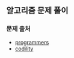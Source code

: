 ## 알고리즘 문제 풀이
### 문제 출처
* [programmers](https://programmers.co.kr/ "programmers")
* [codility](https://app.codility.com/programmers/ "codility")